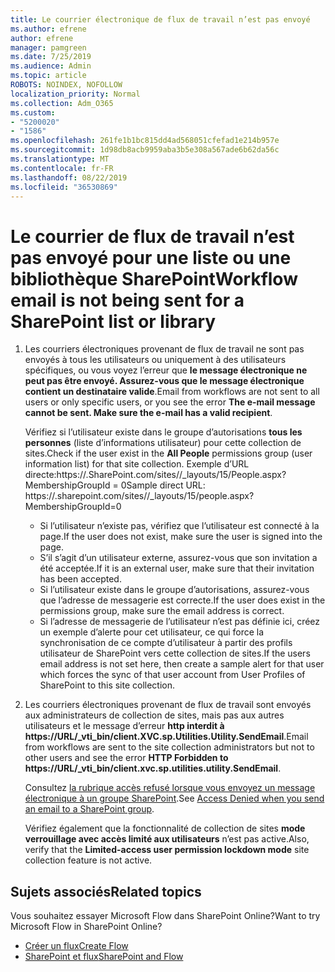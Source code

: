 ```yaml
---
title: Le courrier électronique de flux de travail n’est pas envoyé
ms.author: efrene
author: efrene
manager: pamgreen
ms.date: 7/25/2019
ms.audience: Admin
ms.topic: article
ROBOTS: NOINDEX, NOFOLLOW
localization_priority: Normal
ms.collection: Adm_O365
ms.custom:
- "5200020"
- "1586"
ms.openlocfilehash: 261fe1b1bc815dd4ad568051cfefad1e214b957e
ms.sourcegitcommit: 1d98db8acb9959aba3b5e308a567ade6b62da56c
ms.translationtype: MT
ms.contentlocale: fr-FR
ms.lasthandoff: 08/22/2019
ms.locfileid: "36530869"
---
```

# <a name="workflow-email-is-not-being-sent-for-a-sharepoint-list-or-library"></a><span data-ttu-id="fed22-102">Le courrier de flux de travail n’est pas envoyé pour une liste ou une bibliothèque SharePoint</span><span class="sxs-lookup"><span data-stu-id="fed22-102">Workflow email is not being sent for a SharePoint list or library</span></span>

1. <span data-ttu-id="fed22-103">Les courriers électroniques provenant de flux de travail ne sont pas envoyés à tous les utilisateurs ou uniquement à des utilisateurs spécifiques, ou vous voyez l’erreur que **le message électronique ne peut pas être envoyé. Assurez-vous que le message électronique contient un destinataire valide**.</span><span class="sxs-lookup"><span data-stu-id="fed22-103">Email from workflows are not sent to all users or only specific users, or you see the error **The e-mail message cannot be sent. Make sure the e-mail has a valid recipient**.</span></span>

    <span data-ttu-id="fed22-104">Vérifiez si l’utilisateur existe dans le groupe d’autorisations **tous les personnes** (liste d’informations utilisateur) pour cette collection de sites.</span><span class="sxs-lookup"><span data-stu-id="fed22-104">Check if the user exist in the **All People** permissions group (user information list) for that site collection.</span></span>  <span data-ttu-id="fed22-105">Exemple d’URL directe:<tenant>https://.<sitename>SharePoint.com/sites//_layouts/15/People.aspx? MembershipGroupId = 0</span><span class="sxs-lookup"><span data-stu-id="fed22-105">Sample direct URL: https://<tenant>.sharepoint.com/sites/<sitename>/_layouts/15/people.aspx?MembershipGroupId=0</span></span>

    - <span data-ttu-id="fed22-106">Si l’utilisateur n’existe pas, vérifiez que l’utilisateur est connecté à la page.</span><span class="sxs-lookup"><span data-stu-id="fed22-106">If the user does not exist, make sure the user is signed into the page.</span></span> 
    - <span data-ttu-id="fed22-107">S’il s’agit d’un utilisateur externe, assurez-vous que son invitation a été acceptée.</span><span class="sxs-lookup"><span data-stu-id="fed22-107">If it is an external user, make sure that their invitation has been accepted.</span></span>
    - <span data-ttu-id="fed22-108">Si l’utilisateur existe dans le groupe d’autorisations, assurez-vous que l’adresse de messagerie est correcte.</span><span class="sxs-lookup"><span data-stu-id="fed22-108">If the user does exist in the permissions group, make sure the email address is correct.</span></span>
    - <span data-ttu-id="fed22-109">Si l’adresse de messagerie de l’utilisateur n’est pas définie ici, créez un exemple d’alerte pour cet utilisateur, ce qui force la synchronisation de ce compte d’utilisateur à partir des profils utilisateur de SharePoint vers cette collection de sites.</span><span class="sxs-lookup"><span data-stu-id="fed22-109">If the users email address is not set here, then create a sample alert for that user which forces the sync of that user account from User Profiles of SharePoint to this site collection.</span></span>
 
2. <span data-ttu-id="fed22-110">Les courriers électroniques provenant de flux de travail sont envoyés aux administrateurs de collection de sites, mais pas aux autres utilisateurs et le message d’erreur **http interdit à <span>https:</span>//URL/_vti_bin/client.XVC.sp.Utilities.Utility.SendEmail**.</span><span class="sxs-lookup"><span data-stu-id="fed22-110">Email from workflows are sent to the site collection administrators but not to other users and see the error **HTTP Forbidden to <span>https:</span>//URL/_vti_bin/client.xvc.sp.utilities.utility.SendEmail**.</span></span>
 

    <span data-ttu-id="fed22-111">Consultez [la rubrique accès refusé lorsque vous envoyez un message électronique à un groupe SharePoint](https://docs.microsoft.com/sharepoint/support/sharing-and-permissions/access-denied-when-send-an-email-to-groups).</span><span class="sxs-lookup"><span data-stu-id="fed22-111">See [Access Denied when you send an email to a SharePoint group](https://docs.microsoft.com/sharepoint/support/sharing-and-permissions/access-denied-when-send-an-email-to-groups).</span></span>

    <span data-ttu-id="fed22-112">Vérifiez également que la fonctionnalité de collection de sites **mode verrouillage avec accès limité aux utilisateurs** n’est pas active.</span><span class="sxs-lookup"><span data-stu-id="fed22-112">Also, verify that the **Limited-access user permission lockdown mode** site collection feature is not active.</span></span>


## <a name="related-topics"></a><span data-ttu-id="fed22-113">Sujets associés</span><span class="sxs-lookup"><span data-stu-id="fed22-113">Related topics</span></span>
<span data-ttu-id="fed22-114">Vous souhaitez essayer Microsoft Flow dans SharePoint Online?</span><span class="sxs-lookup"><span data-stu-id="fed22-114">Want to try Microsoft Flow in SharePoint Online?</span></span>
- [<span data-ttu-id="fed22-115">Créer un flux</span><span class="sxs-lookup"><span data-stu-id="fed22-115">Create Flow</span></span>](https://support.office.com/article/Create-a-flow-for-a-list-or-library-in-SharePoint-Online-or-OneDrive-for-Business-a9c3e03b-0654-46af-a254-20252e580d01) 
- [<span data-ttu-id="fed22-116">SharePoint et flux</span><span class="sxs-lookup"><span data-stu-id="fed22-116">SharePoint and Flow</span></span>](https://flow.microsoft.com/blog/sharepoint-and-flow/) 



